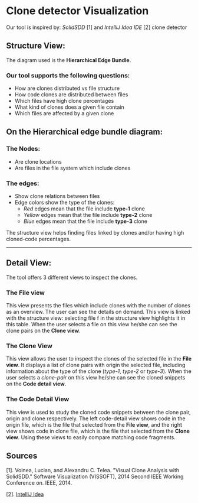 # Clone detector Visualization

Our tool is inspired by: *SolidSDD* [1] and *IntelliJ Idea IDE* [2] clone detector

## Structure View:
The diagram used is the **Hierarchical Edge Bundle**.

### Our tool supports the following questions:
- How are clones distributed vs file structure
- How code clones are distributed between files
- Which files have high clone percentages
- What kind of clones does a given file contain
- Which files are affected by a given clone

## On the Hierarchical edge bundle diagram:
### The Nodes:
- Are clone locations
- Are files in the file system which include clones

### The edges:
- Show clone relations between files
- Edge colors show the type of the clones:
    - *Red* edges mean that the file include **type-1** clone
    - *Yellow* edges mean that the file include **type-2** clone
    - *Blue* edges mean that the file include **type-3** clone

The structure view helps finding files linked by clones and/or having high cloned-code percentages.

----

## Detail View:
The tool offers 3 different views to inspect the clones.

### The File view
This view presents the files which include clones with the number of clones as an overview. The user can see the details on demand.
This view is linked with the structure view: selecting file f in the structure view highlights it in this table. When the user selects a file on this view he/she can
see the clone pairs on the **Clone view**.

### The Clone View
This view allows the user to inspect the clones of the selected file in the **File view**. It displays a list of clone pairs with origin the selected file, including
information about the type of the clone (*type-1*, *type-2* or *type-3*).
When the user selects a *clone-pair* on this view he/she can see the cloned snippets
on the **Code detail view**.

### The Code Detail View
This view is used to study the cloned code snippets between the clone pair, origin and clone respectively. The left code-detail view shows code in the origin file, which is the file that selected from the **File view**, and the right view shows code in clone file, which is the file that selected from the **Clone view**. Using these views to easily compare matching code fragments.

## Sources
[1]. Voinea, Lucian, and Alexandru C. Telea. "Visual Clone Analysis with SolidSDD." Software Visualization (VISSOFT), 2014 Second IEEE Working Conference on. IEEE, 2014.

[2]. [IntelliJ Idea](https://www.jetbrains.com/idea/)
